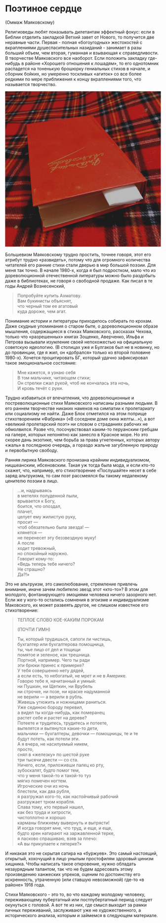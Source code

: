 # Поэтиное сердце

(Оммаж Маяковскому)

Религиоведы любят показывать дилетантам эффектный фокус: если в Библии отделить закладкой Ветхий завет от Нового, то получится две неравные части. Первая - полная «богоугодных» жестокостей с вкраплениями душеспасительных назиданий - занимает в разы больший объем, чем вторая, гуманная и взывающая к справедливости. В творчестве Маяковского все наоборот. Если положить закладку где-нибудь в районе «Хорошего отношения к лошадям», то его однотомник распадется на тоненькую брошюрку гениальных стихов в начале, и сборник бойких, но умеренно тоскливых «агиток» со все более редкими по мере приближения к концу вкраплениями того, что называется творчество.

![Однотомник Маяковского](img/npvv-book.png)

Большевизм Маяковскому трудно простить, точнее говоря, этот его атрибут трудно «развидеть», потому что для огромного количества читателей его ранние стихи стали дверью в мир большой поэзии. Для меня так точно. В начале 1980-х, когда я был подростком, мало что из дореволюционной отечественной литературы можно было раздобыть даже в библиотеках, не говоря о свободной продаже. Как писал в те годы Андрей Вознесенский,

>Попробуйте купить Ахматову.<br>
Вам букинисты объяснят,<br>
что черный том ее агатовый<br>
куда дороже, чем агат.

Понимание истории и литературы приходилось собирать по крохам. Даже скудные упоминания о старом быте, о дореволюционном образе мышления, содержащиеся в стихах Маяковского, рассказах Чехова, только что «разрешенных» книгах Зощенко, Аверченко, Ильфа и Петрова вызывали изумление своей непохожестью на официальную советскую идеологию. (В столицах уже и Булгаков был не в новинку, но до провинции, где я жил, он «добрался» только ко второй половине 1980-х).
Хочется процитировать БГ, который удачно зафиксировал такое эмоциональное состояние:

> Мне кажется, я узнаю себя<br>
В том мальчике, читающем стихи;<br>
Он стрелки сжал рукой, чтоб не кончалась эта ночь,<br>
И кровь течёт с руки.

Трудно избавиться от впечатления, что дореволюционные и постреволюционные стихи Маяковского написаны разными людьми. В его раннем творчестве никаких намеков на симпатии к пролетариату или социализму не найти. Даже Блок отметился на этом поприще стихотворением «Фабрика» («В соседнем доме окна желты...»), а вот «великий пролетарский поэт» ни словом о страданиях рабочих не обмолвился. Разве что, посочувствовал каким-то перуанским гребцам на галере, которых непонятно как занесло в Красное море. Но это скорее дань экзотике, чем борьба за права угнетенных, которых автору «жаль» в последнюю очередь, а гораздо жальче загубленную природу и первобытную свободу.

Ранняя лирика Маяковского пронизана крайним индивидуализмом, ницшеанским, ибсеновским. Такая уж тогда была мода, и если кто-то скажет, что, например, его стихотворение «Послушайте» несет в себе заряд альтруизма, то сам поэт рассмеялся бы такому недалекому ценителю поэзии в лицо.

> ...и, надрываясь<br>
в метелях полуденной пыли,<br>
врывается к Богу,<br>
боится, что опоздал,<br>
плачет,<br>
целует ему жилистую руку,<br>
просит —<br>
чтоб обязательно была звезда! —<br>
клянется —<br>
не перенесет эту беззвездную муку!<br>
А после<br>
ходит тревожный,<br>
но спокойный наружно.<br>
Говорит кому-то:<br>
«Ведь теперь тебе ничего?<br>
Не страшно?<br>
Да?!»

Это не альтруизм, это самолюбование, стремление привлечь внимание, иначе зачем любителю звезд этот «кто-то»? В этом для молодого, фонтанирующего эмоциями человека ничего зазорного нет. Если же у кого-то остались сомнения в эгоизме и индивидуализме Маковского, их может развеять другое, не слишком известное его стихотворение:

> ТЕПЛОЕ СЛОВО КОЕ-КАКИМ ПОРОКАМ
>
> (ПОЧТИ ГИМН)
>
> Ты, который трудишься, сапоги ли чистишь,<br>
бухгалтер или бухгалтерова помощница,<br>
ты, чье лицо от дел и тощищи<br>
помятое и зеленое, как трешница.<br>
Портной, например. Чего ты ради<br>
эти брюки принес к примерке?<br>
У тебя совершенно нету дядей,<br>
а если есть, то небогатый, не мрет и не в Америке.<br>
Говорю тебе я, начитанный и умный:<br>
ни Пушкин, ни Щепкин, ни Врубель<br>
ни строчке, ни позе, ни краске надуманной<br>
не верили — а верили в рубль.<br>
Живешь утюжить и ножницами раниться.<br>
Уже сединою бороду перевил,<br>
а видел ты когда-нибудь, как померанец<br>
растет себе и растет на дереве?<br>
Потеете и трудитесь, трудитесь и потеете,<br>
вытелятся и вытянутся какие-то дети,<br>
мальчики — бухгалтеры, девочки — помощницы, те и те<br>
будут потеть, как потели эти.<br>
А я вчера, не насилуемый никем,<br>
просто,<br>
снял в «железку» по шестой руке<br>
три тысячи двести — со ста.<br>
Ничего, если, приложивши палец ко рту,<br>
зубоскалят, будто помог тем,<br>
что у меня такой-то и такой-то туз<br>
мягко помечен ногтем.<br>
Игроческие очи из ночь<br>
блестели, как два рубля,<br>
я разгружал кого-то, как настойчивый рабочий<br>
разгружает трюм корабля.<br>
Слава тому, кто первый нашел,<br>
как без труда и хитрости,<br>
чистоплотно и хорошо<br>
карманы ближнему вывернуть и вытрясти!<br>
И когда говорят мне, что труд, и еще, и еще,<br>
будто хрен натирают на заржавленной терке,<br>
я ласково спрашиваю, взяв за плечо:<br>
«А вы прикупаете к пятерке?»

И никакая это не скрытая сатира на «буржуев». Это самый настоящий, открытый, хохочущий в лицо унылым простофилям здоровый цинизм хищника. Чтобы написать такое откровение, нужно обладать незаурядным талантом, так что не будем адресовать этому произведению ханжеских упреков, оценим по достоинству его искренность, утраченную (или ставшую невозможной) где-то «в районе» 1918 года.

Стихи Маяковского - это то, во что каждому молодому человеку, переживающему пубертатный или постпубертатный период следует окунуться с головой. А вот те из них, где смысл выходит за рамки личных переживаний, заслуживают уже не художественного, а исторического анализа, которым и займемся в следующем материале. 

